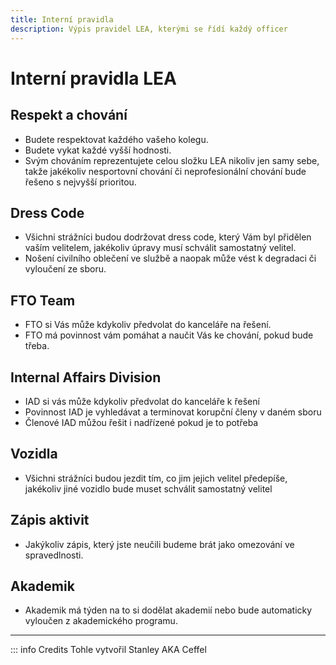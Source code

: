 ```yaml
---
title: Interní pravidla
description: Výpis pravidel LEA, kterými se řídí každý officer
---
```


<script setup>
    document.title = "LEA | " + __pageData.title

    const ogTitle = document.createElement("meta");
    ogTitle.setAttribute("property", "og:title");
    ogTitle.setAttribute("content", "LEA Příručka | " + __pageData.title);
    document.head.appendChild(ogTitle);
</script>

# Interní pravidla LEA

## Respekt a chování

- Budete respektovat každého vašeho kolegu.
- Budete vykat každé vyšší hodnosti.
- Svým chováním reprezentujete celou složku LEA nikoliv jen samy sebe,
takže jakékoliv nesportovní chování či neprofesionální chování bude řešeno s nejvyšší prioritou.

## Dress Code

- Všichni strážníci budou dodržovat dress code, který Vám byl přidělen vaším velitelem, jakékoliv úpravy musí schválit samostatný velitel.
- Nošení civilního oblečení ve službě a naopak může vést k degradaci či vyloučení ze sboru.

## FTO Team

- FTO si Vás může kdykoliv předvolat do kanceláře na řešení.
- FTO má povinnost vám pomáhat a naučit Vás ke chování, pokud bude třeba.

## Internal Affairs Division

- IAD si vás může kdykoliv předvolat do kanceláře k řešení
- Povinnost IAD je vyhledávat a terminovat korupční členy v daném sboru
- Členové IAD můžou řešit i nadřízené pokud je to potřeba

## Vozidla

- Všichni strážníci budou jezdit tím, co jim jejich velitel předepíše, jakékoliv jiné vozidlo bude muset schválit samostatný velitel

## Zápis aktivit

- Jakýkoliv zápis, který jste neučili budeme brát jako omezování ve spravedlnosti.

## Akademik

- Akademik má týden na to si dodělat akademií nebo bude automaticky vyloučen z akademického programu.

--------

::: info Credits
Tohle vytvořil Stanley AKA Ceffel
